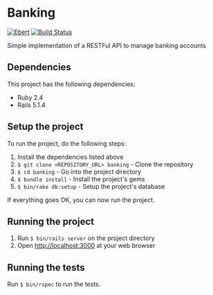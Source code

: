 # Banking

[![Ebert](https://ebertapp.io/github/ruan-brandao/banking.svg)](https://ebertapp.io/github/ruan-brandao/banking)
[![Build Status](https://semaphoreci.com/api/v1/ruan-brandao/banking/branches/master/badge.svg)](https://semaphoreci.com/ruan-brandao/banking)

Simple implementation of a RESTFul API to manage banking accounts

## Dependencies
This project has the following dependencies:

* Ruby 2.4
* Rails 5.1.4

## Setup the project
To run the project, do the following steps:

1. Install the dependencies listed above
2. `$ git clone <REPOSITORY_URL> banking` - Clone the repository
3. `$ cd banking` - Go into the project directory
4. `$ bundle install` - Install the project's gems
5. `$ bin/rake db:setup` - Setup the project's database

If everything goes OK, you can now run the project.

## Running the project
1. Run `$ bin/rails server` on the project directory
2. Open [http://localhost:3000](http://localhost:3000) at your web browser

## Running the tests
Run `$ bin/rspec` to run the tests.
